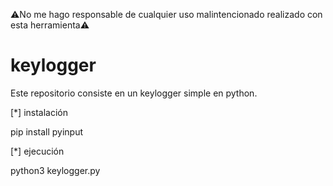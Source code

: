⚠No me hago responsable de cualquier uso malintencionado realizado con esta herramienta⚠


# keylogger
Este repositorio consiste en un keylogger simple en python.

[*] instalación

pip install pyinput


[*] ejecución

python3 keylogger.py

